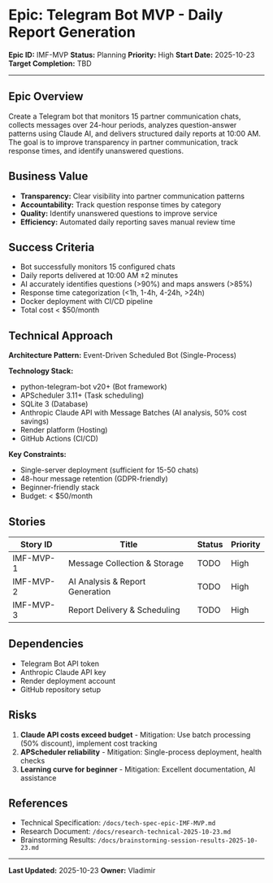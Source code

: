 # Epic: Telegram Bot MVP - Daily Report Generation

**Epic ID:** IMF-MVP
**Status:** Planning
**Priority:** High
**Start Date:** 2025-10-23
**Target Completion:** TBD

---

## Epic Overview

Create a Telegram bot that monitors 15 partner communication chats, collects messages over 24-hour periods, analyzes question-answer patterns using Claude AI, and delivers structured daily reports at 10:00 AM. The goal is to improve transparency in partner communication, track response times, and identify unanswered questions.

## Business Value

- **Transparency:** Clear visibility into partner communication patterns
- **Accountability:** Track question response times by category
- **Quality:** Identify unanswered questions to improve service
- **Efficiency:** Automated daily reporting saves manual review time

## Success Criteria

- Bot successfully monitors 15 configured chats
- Daily reports delivered at 10:00 AM ±2 minutes
- AI accurately identifies questions (>90%) and maps answers (>85%)
- Response time categorization (<1h, 1-4h, 4-24h, >24h)
- Docker deployment with CI/CD pipeline
- Total cost < $50/month

## Technical Approach

**Architecture Pattern:** Event-Driven Scheduled Bot (Single-Process)

**Technology Stack:**
- python-telegram-bot v20+ (Bot framework)
- APScheduler 3.11+ (Task scheduling)
- SQLite 3 (Database)
- Anthropic Claude API with Message Batches (AI analysis, 50% cost savings)
- Render platform (Hosting)
- GitHub Actions (CI/CD)

**Key Constraints:**
- Single-server deployment (sufficient for 15-50 chats)
- 48-hour message retention (GDPR-friendly)
- Beginner-friendly stack
- Budget: < $50/month

## Stories

| Story ID | Title | Status | Priority |
|----------|-------|--------|----------|
| IMF-MVP-1 | Message Collection & Storage | TODO | High |
| IMF-MVP-2 | AI Analysis & Report Generation | TODO | High |
| IMF-MVP-3 | Report Delivery & Scheduling | TODO | High |

## Dependencies

- Telegram Bot API token
- Anthropic Claude API key
- Render deployment account
- GitHub repository setup

## Risks

1. **Claude API costs exceed budget** - Mitigation: Use batch processing (50% discount), implement cost tracking
2. **APScheduler reliability** - Mitigation: Single-process deployment, health checks
3. **Learning curve for beginner** - Mitigation: Excellent documentation, AI assistance

## References

- Technical Specification: `/docs/tech-spec-epic-IMF-MVP.md`
- Research Document: `/docs/research-technical-2025-10-23.md`
- Brainstorming Results: `/docs/brainstorming-session-results-2025-10-23.md`

---

**Last Updated:** 2025-10-23
**Owner:** Vladimir
